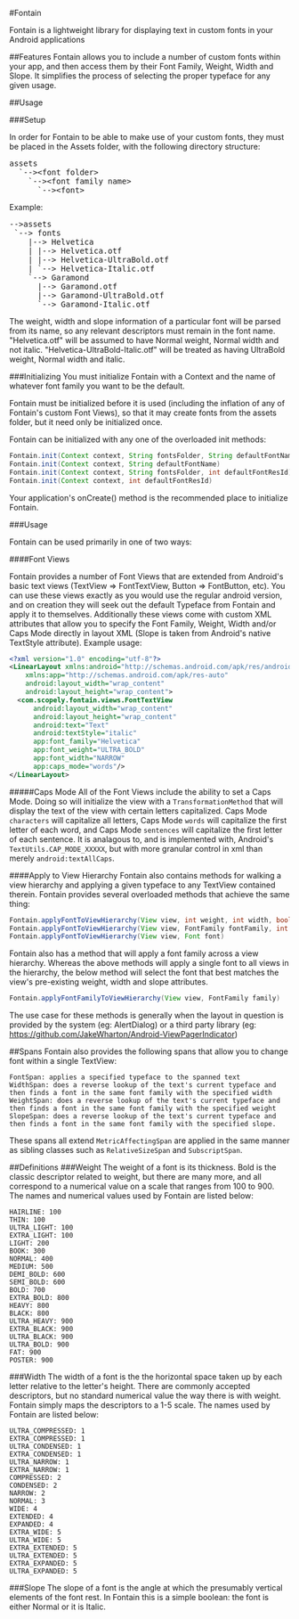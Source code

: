 #Fontain

Fontain is a lightweight library for displaying text in custom fonts in your Android applications

##Features
Fontain allows you to include a number of custom fonts within your app, and then access them by their Font Family, Weight, Width and Slope. It simplifies the process of selecting the proper typeface for any given usage.

##Usage

###Setup

In order for Fontain to be able to make use of your custom fonts, they must be placed in the Assets folder, with the following directory structure:

<pre>
assets  
  `-->&lt;font folder&gt;  
    `-->&lt;font family name&gt;
      `-->&lt;font&gt;
</pre>

Example:
<pre>
-->assets  
 `--> fonts  
    |--> Helvetica
    | |--> Helvetica.otf
    | |--> Helvetica-UltraBold.otf
    | `--> Helvetica-Italic.otf
    `--> Garamond
      |--> Garamond.otf
      |--> Garamond-UltraBold.otf
      `--> Garamond-Italic.otf
</pre>

The weight, width and slope information of a particular font will be parsed from its name, so any relevant descriptors must remain in the font name. "Helvetica.otf" will be assumed to have Normal weight, Normal width and not italic. "Helvetica-UltraBold-Italic.otf" will be treated as having UltraBold weight, Normal width and italic.


###Initializing
You must initialize Fontain with a Context and the name of whatever font family you want to be the default.

Fontain must be initialized before it is used (including the inflation of any of Fontain's custom Font Views), so that it may create fonts from the assets folder, but it need only be initialized once.

Fontain can be initialized with any one of the overloaded init methods:  
```java
Fontain.init(Context context, String fontsFolder, String defaultFontName)
Fontain.init(Context context, String defaultFontName)
Fontain.init(Context context, String fontsFolder, int defaultFontResId)
Fontain.init(Context context, int defaultFontResId)
```

Your application's onCreate() method is the recommended place to initialize Fontain.

###Usage

Fontain can be used primarily in one of two ways:

####Font Views

Fontain provides a number of Font Views that are extended from Android's basic text views (TextView => FontTextView, Button => FontButton, etc). You can use these views exactly as you would use the regular android version, and on creation they will seek out the default Typeface from Fontain and apply it to themselves. Additionally these views come with custom XML attributes that allow you to specify the Font Family, Weight, Width and/or Caps Mode directly in layout XML (Slope is taken from Android's native TextStyle attribute). Example usage:

```xml
<?xml version="1.0" encoding="utf-8"?>
<LinearLayout xmlns:android="http://schemas.android.com/apk/res/android"
    xmlns:app="http://schemas.android.com/apk/res-auto"
    android:layout_width="wrap_content"
    android:layout_height="wrap_content">
  <com.scopely.fontain.views.FontTextView
      android:layout_width="wrap_content"
      android:layout_height="wrap_content"
      android:text="Text"
      android:textStyle="italic"
      app:font_family="Helvetica"
      app:font_weight="ULTRA_BOLD"
      app:font_width="NARROW"
      app:caps_mode="words"/>
</LinearLayout>
```

#####Caps Mode
All of the Font Views include the ability to set a Caps Mode. Doing so will initialize the view with a ```TransformationMethod``` that will display the text of the view with certain letters capitalized. Caps Mode ```characters``` will capitalize all letters, Caps Mode ```words``` will capitalize the first letter of each word, and Caps Mode ```sentences``` will capitalize the first letter of each sentence. It is analagous to, and is implemented with, Android's ```TextUtils.CAP_MODE_XXXXX```, but with more granular control in xml than merely ```android:textAllCaps```.

####Apply to View Hierarchy
Fontain also contains methods for walking a view hierarchy and applying a given typeface to any TextView contained therein. Fontain provides several overloaded methods that achieve the same thing:

```java
Fontain.applyFontToViewHierarchy(View view, int weight, int width, boolean italic)
Fontain.applyFontToViewHierarchy(View view, FontFamily fontFamily, int weight, int width, boolean italic)
Fontain.applyFontToViewHierarchy(View view, Font font)
```
Fontain also has a method that will apply a font family across a view hierarchy. Whereas the above methods will apply a single font to all views in the hierarchy, the below method will select the font that best matches the view's pre-existing weight, width and slope attributes.

```java
Fontain.applyFontFamilyToViewHierarchy(View view, FontFamily family)
```
The use case for these methods is generally when the layout in question is provided by the system (eg: AlertDialog) or a third party library (eg: https://github.com/JakeWharton/Android-ViewPagerIndicator)

##Spans
Fontain also provides the following spans that allow you to change font within a single TextView:

	FontSpan: applies a specified typeface to the spanned text
    WidthSpan: does a reverse lookup of the text's current typeface and then finds a font in the same font family with the specified width
    WeightSpan: does a reverse lookup of the text's current typeface and then finds a font in the same font family with the specified weight
    SlopeSpan: does a reverse lookup of the text's current typeface and then finds a font in the same font family with the specified slope.
    
These spans all extend ```MetricAffectingSpan``` are applied in the same manner as sibling classes such as ```RelativeSizeSpan``` and ```SubscriptSpan```.


##Definitions
###Weight
The weight of a font is its thickness. Bold is the classic descriptor related to weight, but there are many more, and all correspond to a numerical value on a scale that ranges from 100 to 900. The names and numerical values used by Fontain are listed below:

    HAIRLINE: 100
    THIN: 100
    ULTRA_LIGHT: 100 
    EXTRA_LIGHT: 100
    LIGHT: 200
    BOOK: 300
    NORMAL: 400
    MEDIUM: 500
    DEMI_BOLD: 600
    SEMI_BOLD: 600
    BOLD: 700
    EXTRA_BOLD: 800
    HEAVY: 800
    BLACK: 800
    ULTRA_HEAVY: 900
    EXTRA_BLACK: 900
    ULTRA_BLACK: 900
    ULTRA_BOLD: 900
    FAT: 900
    POSTER: 900

###Width
The width of a font is the the horizontal space taken up by each letter relative to the letter's height. There are commonly accepted descriptors, but no standard numerical value the way there is with weight. Fontain simply maps the descriptors to a 1-5 scale. The names used by Fontain are listed below:

    ULTRA_COMPRESSED: 1
    EXTRA_COMPRESSED: 1
    ULTRA_CONDENSED: 1
    EXTRA_CONDENSED: 1
    ULTRA_NARROW: 1
    EXTRA_NARROW: 1
    COMPRESSED: 2
    CONDENSED: 2
    NARROW: 2
    NORMAL: 3
    WIDE: 4
    EXTENDED: 4
    EXPANDED: 4
    EXTRA_WIDE: 5
    ULTRA_WIDE: 5
    EXTRA_EXTENDED: 5
    ULTRA_EXTENDED: 5
    EXTRA_EXPANDED: 5
    ULTRA_EXPANDED: 5
    
###Slope
The slope of a font is the angle at which the presumably vertical elements of the font rest. In Fontain this is a simple boolean: the font is either Normal or it is Italic.